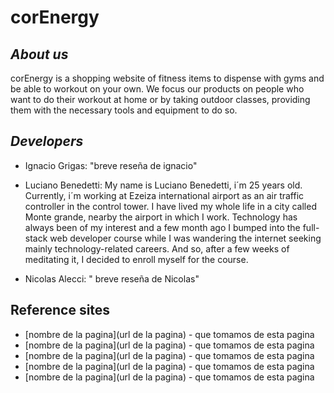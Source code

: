 # corEnergy

## _About us_

corEnergy is a shopping website of fitness items to dispense with gyms and be able to workout on your own. We focus our products on people who want to do their workout at home or by taking outdoor classes, providing them with the necessary tools and equipment to do so.

## _Developers_

- Ignacio Grigas: "breve reseña de ignacio"

- Luciano Benedetti: My name is Luciano Benedetti, i´m 25 years old. Currently, i´m working at Ezeiza international airport as an air traffic controller in the control tower.
I have lived my whole life in a city called Monte grande, nearby the airport in which I work. 
Technology has always been of my interest and a few month ago I bumped into the full-stack web developer course while I was wandering the internet seeking mainly technology-related careers.
And so, after a few weeks of meditating it, I decided to enroll myself for the course.

- Nicolas Alecci: " breve reseña de Nicolas"


## Reference sites

- [nombre de la pagina](url de la pagina) - que tomamos de esta pagina
- [nombre de la pagina](url de la pagina) - que tomamos de esta pagina
- [nombre de la pagina](url de la pagina) - que tomamos de esta pagina
- [nombre de la pagina](url de la pagina) - que tomamos de esta pagina
- [nombre de la pagina](url de la pagina) - que tomamos de esta pagina